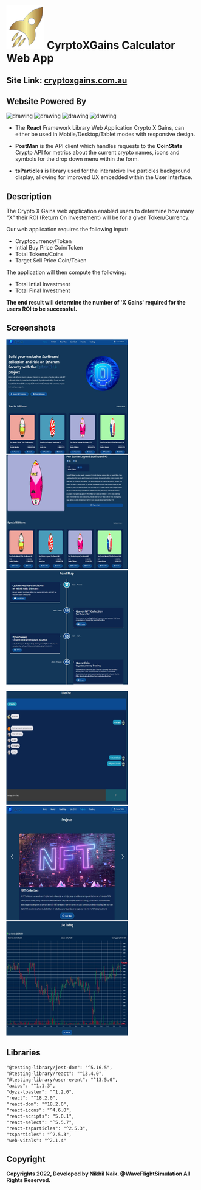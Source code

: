 # <img src="https://github.com/nikhilsurfingaus/CryptoXGains/blob/master/src/Assets/github.png" alt="drawing" width="100"/> CyrptoXGains Calculator Web App

## Site Link: [cryptoxgains.com.au](https://cryptoxgainscalculator.netlify.app/)

## Website Powered By 

<img src="https://cdn.freebiesupply.com/logos/large/2x/react-1-logo-png-transparent.png" alt="drawing" width="100"/> <img 
src="https://res.cloudinary.com/crunchbase-production/image/upload/c_lpad,f_auto,q_auto:eco,dpr_1/gknmszuswhzcwxxxsuis" alt="drawing" width="100"/> <img src="https://www.kindpng.com/picc/m/730-7305731_transparent-ubuntu-logo-png-postman-log-png-download.png" alt="drawing" width="100"/> <img src="https://particles.js.org/tsParticles-64.png" alt="drawing" width="100"/>

- The **React** Framework Library Web Application Crypto X Gains, can either be used in Mobile/Desktop/Tablet modes with responsive design. 

- **PostMan** is the API client which handles requests to the **CoinStats** Cryptp API for metrics about the current crypto names, icons and symbols for the drop down menu within the form.

- **tsParticles** is library used for the interatcive live particles background display, allowing for improved UX embedded within the User Interface.

## Description 
The Crypto X Gains web application enabled users to determine how many "X" their ROI (Return On Investement) will be for a given Token/Currency.

Our web application requires the following input:
- Cryptocurrency/Token
- Intial Buy Price Coin/Token
- Total Tokens/Coins
- Target Sell Price Coin/Token

The application will then compute the following:
- Total Intial Investment
- Total Final Investment

**The end result will determine the number of 'X Gains' required for the users ROI to be successful.**

## Screenshots 
<p float="left">
  <img src="https://github.com/nikhilsurfingaus/QuiverNFTWebApp/blob/master/src/assets/github/1.jpg" height=300 width="320" />
  <img src="https://github.com/nikhilsurfingaus/QuiverNFTWebApp/blob/master/src/assets/github/2nd.jpg" height=300 width="320" /> 
  <img src="https://github.com/nikhilsurfingaus/QuiverNFTWebApp/blob/master/src/assets/github/3.jpg" height=300 width="320" />
</p>

<p float="left">
  <img src="https://github.com/nikhilsurfingaus/QuiverNFTWebApp/blob/master/src/assets/github/4.jpg" height=300 width="320" />
  <img src="https://github.com/nikhilsurfingaus/QuiverNFTWebApp/blob/master/src/assets/github/5.jpg" height=300 width="320" /> 
  <img src="https://github.com/nikhilsurfingaus/QuiverNFTWebApp/blob/master/src/assets/github/6.jpg" height=300 width="320" />
</p>

## Libraries
    "@testing-library/jest-dom": "^5.16.5",
    "@testing-library/react": "^13.4.0",
    "@testing-library/user-event": "^13.5.0",
    "axios": "^1.1.3",
    "dyzz-toaster": "^1.2.0",
    "react": "^18.2.0",
    "react-dom": "^18.2.0",
    "react-icons": "^4.6.0",
    "react-scripts": "5.0.1",
    "react-select": "^5.5.7",
    "react-tsparticles": "^2.5.3",
    "tsparticles": "^2.5.3",
    "web-vitals": "^2.1.4"

## Copyright

**Copyrights 2022, Developed by Nikhil Naik. @WaveFlightSimulation All Rights Reserved.**

